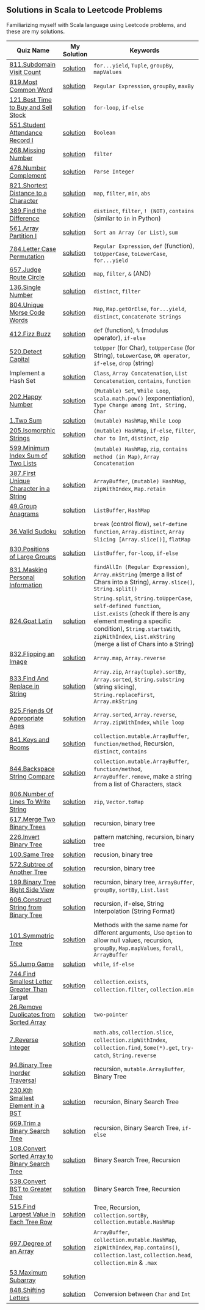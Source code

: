 
## Solutions in Scala to Leetcode Problems

Familiarizing myself with Scala language using Leetcode problems, and these are my solutions. 



| Quiz Name | My Solution | Keywords |
|-----------|-------------|------------------------------|
|[811.Subdomain Visit Count](https://leetcode.com/problems/subdomain-visit-count/description/) |[solution](https://github.com/XD-DENG/leetcode-scala/blob/master/src/811.scala)|`for...yield`, `Tuple`, `groupBy`, `mapValues`|
|[819.Most Common Word](https://leetcode.com/problems/most-common-word/description/)|[solution](https://github.com/XD-DENG/leetcode-scala/blob/master/src/819.scala)|`Regular Expression`, `groupBy`, `maxBy`|
|[121.Best Time to Buy and Sell Stock](https://leetcode.com/problems/best-time-to-buy-and-sell-stock/description/)|[solution](https://github.com/XD-DENG/leetcode-scala/blob/master/src/121.scala) |`for-loop`, `if-else` |  
|[551.Student Attendance Record I](https://leetcode.com/problems/student-attendance-record-i/description/) |[solution](https://github.com/XD-DENG/leetcode-scala/blob/master/src/551.scala) |`Boolean` |
|[268.Missing Number](https://leetcode.com/problems/missing-number/description/)|[solution](https://github.com/XD-DENG/leetcode-scala/blob/master/src/268.scala)|`filter`|
|[476.Number Complement](https://leetcode.com/problems/number-complement/description/)|[solution](https://github.com/XD-DENG/leetcode-scala/blob/master/src/476.scala)|`Parse Integer`|
|[821.Shortest Distance to a Character](https://leetcode.com/problems/shortest-distance-to-a-character/description/)|[solution](https://github.com/XD-DENG/leetcode-scala/blob/master/src/821.scala)|`map`, `filter`, `min`, `abs`|
|[389.Find the Difference](https://leetcode.com/problems/find-the-difference/description/)|[solution](https://github.com/XD-DENG/leetcode-scala/blob/master/src/389.scala)|`distinct`, `filter`, `! (NOT)`, `contains` (similar to `in` in Python)|
|[561.Array Partition I](https://leetcode.com/problems/array-partition-i/description/)|[solution](https://github.com/XD-DENG/leetcode-scala/blob/master/src/561.scala)|`Sort an Array (or List)`, `sum`|
|[784.Letter Case Permutation](https://leetcode.com/problems/letter-case-permutation/description/)|[solution](https://github.com/XD-DENG/leetcode-scala/blob/master/src/784.scala)|`Regular Expression`, `def` (function), `toUpperCase`, `toLowerCase`, `for...yield`|
|[657.Judge Route Circle](https://leetcode.com/problems/judge-route-circle/description/)|[solution](https://github.com/XD-DENG/leetcode-scala/blob/master/src/657.scala)|`map`, `filter`, `&` (AND)|
|[136.Single Number](https://leetcode.com/problems/single-number/description/)|[solution](https://github.com/XD-DENG/leetcode-scala/blob/master/src/136.scala)|`distinct`, `filter`|
|[804.Unique Morse Code Words](https://leetcode.com/problems/unique-morse-code-words/description/)|[solution](https://github.com/XD-DENG/leetcode-scala/blob/master/src/804.scala)|`Map`, `Map.getOrElse`, `for...yield`, `distinct`, `Concatenate Strings`|
|[412.Fizz Buzz](https://leetcode.com/problems/fizz-buzz/description/)|[solution](https://github.com/XD-DENG/leetcode-scala/blob/master/src/412.scala)|`def` (function), `%` (modulus operator), `if-else`|
|[520.Detect Capital](https://leetcode.com/problems/detect-capital/description/)|[solution](https://github.com/XD-DENG/leetcode-scala/blob/master/src/520.scala)|`toUpper` (for Char), `toUpperCase` (for String), `toLowerCase`, `OR operator`, `if-else`, `drop` (string)|
|Implement a Hash Set|[solution](https://github.com/XD-DENG/leetcode-scala/blob/master/src/MyHashSet.scala)|`Class`, `Array Concatenation`, `List Concatenation`, `contains`, `function`|
|[202.Happy Number](https://leetcode.com/problems/happy-number/description/)|[solution](https://github.com/XD-DENG/leetcode-scala/blob/master/src/202.scala)|`(Mutable) Set`, `While Loop`, `scala.math.pow()` (exponentiation), `Type Change among Int, String, Char`|
|[1.Two Sum](https://leetcode.com/problems/two-sum/description/)|[solution](https://github.com/XD-DENG/leetcode-scala/blob/master/src/1.scala)|`(mutable) HashMap`, `While Loop`|
|[205.Isomorphic Strings](https://leetcode.com/problems/isomorphic-strings/description/)|[solution](https://github.com/XD-DENG/leetcode-scala/blob/master/src/205.scala)|`(mutable) HashMap`, `if-else`, `filter`, `char to Int`, `distinct`, `zip`|
|[599.Minimum Index Sum of Two Lists](https://leetcode.com/problems/minimum-index-sum-of-two-lists/description/)|[solution](https://github.com/XD-DENG/leetcode-scala/blob/master/src/599.scala)|`(mutable) HashMap`, `zip`, `contains method (in Map)`, `Array Concatenation`|
|[387.First Unique Character in a String](https://leetcode.com/problems/first-unique-character-in-a-string/description/)|[solution](https://github.com/XD-DENG/leetcode-scala/blob/master/src/387.scala)|`ArrayBuffer`, `(mutable) HashMap`, `zipWithIndex`, `Map.retain`|
|[49.Group Anagrams](https://leetcode.com/problems/group-anagrams/description/)|[solution](https://github.com/XD-DENG/leetcode-scala/blob/master/src/49.scala)|`ListBuffer`, `HashMap`|
|[36.Valid Sudoku](https://leetcode.com/problems/valid-sudoku/description/)|[solution](https://github.com/XD-DENG/leetcode-scala/blob/master/src/36.scala)|`break` (control flow), `self-define function`, `Array.distinct`, `Array Slicing [Array.slice()]`, `flatMap`|
|[830.Positions of Large Groups](https://leetcode.com/problems/positions-of-large-groups/description/)|[solution](https://github.com/XD-DENG/leetcode-scala/blob/master/src/830.scala)|`ListBuffer`, `for-loop`, `if-else`|
|[831.Masking Personal Information](https://leetcode.com/problems/masking-personal-information/description/)|[solution](https://github.com/XD-DENG/leetcode-scala/blob/master/src/831.scala)|`findAllIn (Regular Expression)`, `Array.mkString` (merge a list of Chars into a String), `Array.slice()`, `String.split()`|
|[824.Goat Latin](https://leetcode.com/problems/goat-latin/description/)|[solution](https://github.com/XD-DENG/leetcode-scala/blob/master/src/824.scala)|`String.split`, `String.toUpperCase`, `self-defined function`, `List.exists` (check if there is any element meeting a specific condition), `String.startsWith`, `zipWithIndex`, `List.mkString` (merge a list of Chars into a String)|
|[832.Flipping an Image](https://leetcode.com/problems/flipping-an-image/description/)|[solution](https://github.com/XD-DENG/leetcode-scala/blob/master/src/832.scala)|`Array.map`, `Array.reverse`|
|[833.Find And Replace in String](https://leetcode.com/problems/find-and-replace-in-string/description/)|[solution](https://github.com/XD-DENG/leetcode-scala/blob/master/src/833.scala)|`Array.zip`, `Array(tuple).sortBy`, `Array.sorted`, `String.substring` (string slicing), `String.replaceFirst`, `Array.mkString`|
|[825.Friends Of Appropriate Ages](https://leetcode.com/problems/friends-of-appropriate-ages/description/)|[solution](https://github.com/XD-DENG/leetcode-scala/blob/master/src/825.scala)|`Array.sorted`, `Array.reverse`, `Array.zipWithIndex`, `while loop`|
|[841.Keys and Rooms](https://leetcode.com/problems/keys-and-rooms/description/)|[solution](https://github.com/XD-DENG/leetcode-scala/blob/master/src/841.scala)|`collection.mutable.ArrayBuffer`, `function/method`, Recursion, `distinct`, `contains`|
|[844.Backspace String Compare](https://leetcode.com/problems/backspace-string-compare/description/)|[solution](https://github.com/XD-DENG/leetcode-scala/blob/master/src/844.scala)|`collection.mutable.ArrayBuffer`, `function/method`, `ArrayBuffer.remove`, make a string from a list of Characters, stack|
|[806.Number of Lines To Write String](https://leetcode.com/problems/number-of-lines-to-write-string/description/)|[solution](https://github.com/XD-DENG/leetcode-scala/blob/master/src/806.scala)|`zip`, `Vector.toMap`|
|[617.Merge Two Binary Trees](https://leetcode.com/problems/merge-two-binary-trees/description/)|[solution](https://github.com/XD-DENG/leetcode-scala/blob/master/src/617.scala)|recursion, binary tree|
|[226.Invert Binary Tree](https://leetcode.com/problems/invert-binary-tree/description/)|[solution](https://github.com/XD-DENG/leetcode-scala/blob/master/src/226.scala)|pattern matching, recursion, binary tree|
|[100.Same Tree](https://leetcode.com/problems/same-tree/description/)|[solution](https://github.com/XD-DENG/leetcode-scala/blob/master/src/100.scala)|recusion, binary tree|
|[572.Subtree of Another Tree](https://leetcode.com/problems/subtree-of-another-tree/description/)|[solution](https://github.com/XD-DENG/leetcode-scala/blob/master/src/572.scala)|recursion, binary tree|
|[199.Binary Tree Right Side View](https://leetcode.com/problems/binary-tree-right-side-view/description/)|[solution](https://github.com/XD-DENG/leetcode-scala/blob/master/src/199.scala)|recursion, binary tree, `ArrayBuffer`, `groupBy`, `sortBy`, `List.last`|
|[606.Construct String from Binary Tree](https://leetcode.com/problems/construct-string-from-binary-tree/description/)|[solution](https://github.com/XD-DENG/leetcode-scala/blob/master/src/606.scala)|recursion, if-else, String Interpolation (String Format)|
|[101.Symmetric Tree](https://leetcode.com/problems/symmetric-tree/description/)|[solution](https://github.com/XD-DENG/leetcode-scala/blob/master/src/101.scala)|Methods with the same name for different arguments, Use `Option` to allow null values, recursion, `groupBy`, `Map.mapValues`, `forall`, `ArrayBuffer`|
|[55.Jump Game](https://leetcode.com/problems/jump-game/description/)|[solution](https://github.com/XD-DENG/leetcode-scala/blob/master/src/55.scala)|`while`, `if-else`|
|[744.Find Smallest Letter Greater Than Target](https://leetcode.com/problems/find-smallest-letter-greater-than-target/description/)|[solution](https://github.com/XD-DENG/leetcode-scala/blob/master/src/744.scala)|`collection.exists`, `collection.filter`, `collection.min`|
|[26.Remove Duplicates from Sorted Array](https://leetcode.com/problems/remove-duplicates-from-sorted-array/description/)|[solution](https://github.com/XD-DENG/leetcode-scala/blob/master/src/26.scala)|`two-pointer`|
|[7.Reverse Integer](https://leetcode.com/problems/reverse-integer/description/)|[solution](https://github.com/XD-DENG/leetcode-scala/blob/master/src/7.scala)|`math.abs`, `collection.slice`, `collection.zipWithIndex`, `collection.find`, `Some(*).get`, `try-catch`, `String.reverse`|
|[94.Binary Tree Inorder Traversal](https://leetcode.com/problems/binary-tree-inorder-traversal/description/)|[solution](https://github.com/XD-DENG/leetcode-scala/blob/master/src/94.scala)|recursion, `mutable.ArrayBuffer`, Binary Tree|
|[230.Kth Smallest Element in a BST](https://leetcode.com/problems/kth-smallest-element-in-a-bst/description/)|[solution](https://github.com/XD-DENG/leetcode-scala/blob/master/src/230.scala)|recursion, Binary Search Tree|
|[669.Trim a Binary Search Tree](https://leetcode.com/problems/trim-a-binary-search-tree/description/)|[solution](https://github.com/XD-DENG/leetcode-scala/blob/master/src/669.scala)|recursion, Binary Search Tree, `if-else`|
|[108.Convert Sorted Array to Binary Search Tree](https://leetcode.com/problems/convert-sorted-array-to-binary-search-tree/description/)|[solution](https://github.com/XD-DENG/leetcode-scala/blob/master/src/108.scala)|Binary Search Tree, Recursion|
|[538.Convert BST to Greater Tree](https://leetcode.com/problems/convert-bst-to-greater-tree/description/)|[solution](https://github.com/XD-DENG/leetcode-scala/blob/master/src/538.scala)|Binary Search Tree, Recursion|
|[515.Find Largest Value in Each Tree Row](https://leetcode.com/problems/find-largest-value-in-each-tree-row/description/)|[solution](https://github.com/XD-DENG/leetcode-scala/blob/master/src/515.scala)|Tree, Recursion, `collection.sortBy`, `collection.mutable.HashMap`|
|[697.Degree of an Array](https://leetcode.com/problems/degree-of-an-array/description/)|[solution](https://github.com/XD-DENG/leetcode-scala/blob/master/src/697.scala)|`ArrayBuffer`, `collection.mutable.HashMap`, `zipWithIndex`, `Map.contains()`, `collection.last`, `collection.head`, `collection.min` & `.max`|
|[53.Maximum Subarray](https://leetcode.com/problems/maximum-subarray/description/)|[solution](https://github.com/XD-DENG/leetcode-scala/blob/master/src/53.scala)||
|[848.Shifting Letters](https://leetcode.com/problems/shifting-letters/description/)|[solution](https://github.com/XD-DENG/leetcode-scala/blob/master/src/848.scala)|Conversion between `Char` and `Int`|
